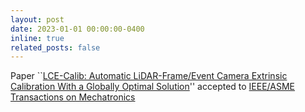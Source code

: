 ```yaml
---
layout: post
date: 2023-01-01 00:00:00-0400
inline: true
related_posts: false
---
```


Paper ``<a href="https://arxiv.org/abs/2303.09825">LCE-Calib: Automatic LiDAR-Frame/Event Camera Extrinsic Calibration With a Globally Optimal Solution</a>'' accepted to <a href="https://ieeexplore.ieee.org/abstract/document/10099031?casa_token=hHfayjJOa7gAAAAA:dzyHDsnUB5rW9TcXnLULIzZoWayZiAT6mBTHG4roQk55gy7SEn1uML_0hytO1pPIWvvtnlD8Prg">IEEE/ASME Transactions on Mechatronics</a>
